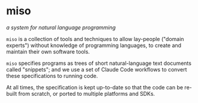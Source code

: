 # miso
*a system for natural language programming*

`miso` is a collection of tools and techniques to allow lay-people ("domain experts") without knowledge of programming languages, to create and maintain their own software tools.

`miso` specifies programs as trees of short natural-language text documents called "snippets"; and we use a set of Claude Code workflows to convert these specifications to running code. 

At all times, the specification is kept up-to-date so that the code can be re-built from scratch, or ported to multiple platforms and SDKs.